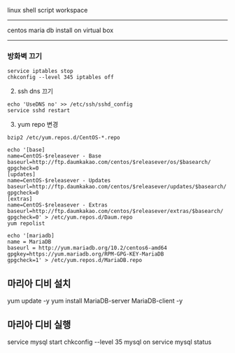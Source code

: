 linux shell script workspace

-----

centos maria db install on virtual box

-----

### 방화벽 끄기
```
service iptables stop
chkconfig --level 345 iptables off
```

2. ssh dns 끄기
```
echo 'UseDNS no' >> /etc/ssh/sshd_config
service sshd restart
```

3. yum repo 변경
```
bzip2 /etc/yum.repos.d/CentOS-*.repo

echo '[base]
name=CentOS-$releasever - Base
baseurl=http://ftp.daumkakao.com/centos/$releasever/os/$basearch/
gpgcheck=0 
[updates]
name=CentOS-$releasever - Updates
baseurl=http://ftp.daumkakao.com/centos/$releasever/updates/$basearch/
gpgcheck=0
[extras]
name=CentOS-$releasever - Extras
baseurl=http://ftp.daumkakao.com/centos/$releasever/extras/$basearch/
gpgcheck=0' > /etc/yum.repos.d/Daum.repo
yum repolist

echo '[mariadb]
name = MariaDB
baseurl = http://yum.mariadb.org/10.2/centos6-amd64
gpgkey=https://yum.mariadb.org/RPM-GPG-KEY-MariaDB
gpgcheck=1' > /etc/yum.repos.d/MariaDB.repo
```

## 마리아 디비 설치
yum update -y
yum install MariaDB-server MariaDB-client -y


## 마리아 디비 실행
service mysql start
chkconfig --level 35 mysql on
service mysql status




